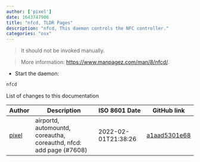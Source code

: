 ```yaml
---
author: ['pixel']
date: 1643747906
title: "nfcd, TLDR Pages"
description: "nfcd, This daemon controls the NFC controller."
categories: "osx"
---
```

> It should not be invoked manually.

> More information: <https://www.manpagez.com/man/8/nfcd/>.

- Start the daemon:

```bash
nfcd
```
List of changes to this documentation


Author | Description | ISO 8601 Date | GitHub link
------|-----|-----|-----
[pixel](mailto:chrissx@chrissx.de) | airportd, automountd, coreautha, coreauthd, nfcd: add page (#7608) | 2022-02-01T21:38:26 | [a1aad5301e68](https://github.com/tldr-pages/tldr/commit/a1aad5301e68b816ec083fb5ab13e50ca6049546)

